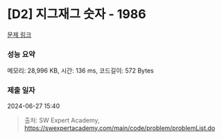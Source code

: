 # [D2] 지그재그 숫자 - 1986 

[문제 링크](https://swexpertacademy.com/main/code/problem/problemDetail.do?contestProbId=AV5PxmBqAe8DFAUq) 

### 성능 요약

메모리: 28,996 KB, 시간: 136 ms, 코드길이: 572 Bytes

### 제출 일자

2024-06-27 15:40



> 출처: SW Expert Academy, https://swexpertacademy.com/main/code/problem/problemList.do